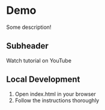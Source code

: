 # Demo

Some description!

## Subheader

Watch tutorial on YouTube

## Local Development

1. Open index.html in your browser
2. Follow the instructions thoroughly
